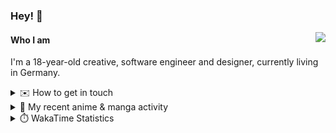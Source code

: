 ### Hey! 👋

[<img src="https://lanyard-profile-readme.vercel.app/api/228965621478588416" align="right">](https://discord.com/users/228965621478588416)

#### Who I am

I'm a 18-year-old creative, software engineer and designer, currently living in Germany.

<details>
  <summary>✉️ How to get in touch</summary>
  
> Sorted by how quickly you can expect a reply
- [Hit me up on Discord](https://discord.com/users/228965621478588416)
- [Hit me up on Twitter](https://twitter.com/cruggdev)
- [Send me a mail](mailto:me@crg.sh)
</details>


<details>
  <summary>🌸 My recent anime & manga activity</summary>
  
<!-- ANILIST_ACTIVITY:start -->

-   📺 Watched episode 4 of [K-ON! Season 2](https://anilist.co/anime/7791) (15:33, 02 July 2024)
-   📺 Watched episode 3 of [K-ON! Season 2](https://anilist.co/anime/7791) (21:15, 27 June 2024)
-   📺 Watched episode 6 - 8 of [My Teen Romantic Comedy SNAFU](https://anilist.co/anime/14813) (14:54, 26 June 2024)
-   📺 Watched episode 1 - 2 of [K-ON! Season 2](https://anilist.co/anime/7791) (01:20, 25 June 2024)
-   📺 Watched episode 3 - 5 of [My Teen Romantic Comedy SNAFU](https://anilist.co/anime/14813) (00:26, 25 June 2024)

<!-- ANILIST_ACTIVITY:end -->
</details>

<details>
  <summary>⏱️ WakaTime Statistics</summary>

<!--START_SECTION:waka-->

```txt
From: 28 June 2024 - To: 05 July 2024

Svelte       58 mins         ████████▒░░░░░░░░░░░░░░░░   33.53 %
Markdown     58 mins         ████████▒░░░░░░░░░░░░░░░░   33.46 %
TypeScript   40 mins         ██████░░░░░░░░░░░░░░░░░░░   23.51 %
CSS          6 mins          █░░░░░░░░░░░░░░░░░░░░░░░░   03.66 %
JavaScript   5 mins          ▓░░░░░░░░░░░░░░░░░░░░░░░░   03.01 %
```

<!--END_SECTION:waka-->
</details>
